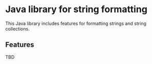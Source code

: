 Java library for string formatting
===============================

This Java library includes features for formatting strings and string collections. 

## Features

TBD